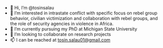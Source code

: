 - 👋 Hi, I’m @tosinsalau
- 👀 I’m interested in intrastate conflict with specific focus on rebel group behavior, civilian victimization and collaboration with rebel groups, and the role of security agencies in violence in Africa.
- 🌱 I’m currently pursuing my PhD at Michigan State University
- 💞️ I’m looking to collaborate on research projects
- 📫 I can be reached at tosin.salau01@gmail.com

<!---
tosinsalau/tosinsalau is a ✨ special ✨ repository because its `README.md` (this file) appears on your GitHub profile.
You can click the Preview link to take a look at your changes.
--->
